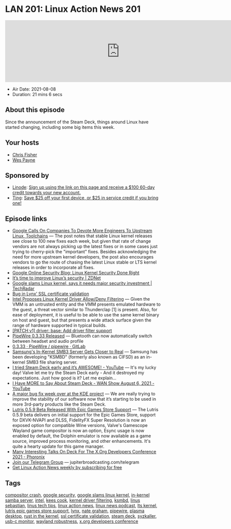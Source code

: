 # LAN 201: Linux Action News 201

<iframe src="https://player.fireside.fm/v2/DAcK9LdX+4u74mzFZ?theme=dark" width="740" height="200" frameborder="0" scrolling="no"></iframe>

* Air Date: 2021-08-08
* Duration: 21 mins 6 secs

## About this episode

Since the announcement of the Steam Deck, things around Linux have started changing, including some big items this week.

## Your hosts
* [Chris Fisher](https://linuxactionnews.com/hosts/chris)
* [Wes Payne](https://linuxactionnews.com/hosts/wes)

## Sponsored by

  * [Linode](http://linode.com/lan): [Sign up using the link on this page and receive a $100 60-day credit towards your new account. ](http://linode.com/lan)
  * [Ting](https://linux.ting.com): [Save $25 off your first device, or $25 in service credit if you bring one!](https://linux.ting.com)



## Episode links

  * [Google Calls On Companies To Devote More Engineers To Upstream Linux, Toolchains](https://www.phoronix.com/scan.php?page=news_item&px=Google-Security-More-Engineers "Google Calls On Companies To Devote More Engineers To Upstream Linux, Toolchains") — The post notes that stable Linux kernel releases see close to 100 new fixes each week, but given that rate of change vendors are not always picking up the latest fixes or in some cases just trying to cherry-pick the "important" fixes. Besides acknowledging the need for more upstream kernel developers, the post also encourages vendors to go the route of chasing the latest Linux stable or LTS kernel releases in order to incorporate all fixes.
  * [Google Online Security Blog: Linux Kernel Security Done Right](https://security.googleblog.com/2021/08/linux-kernel-security-done-right.html "Google Online Security Blog: Linux Kernel Security Done Right")
  * [It’s time to improve Linux’s security | ZDNet](https://www.zdnet.com/article/a-call-to-improve-linuxs-security/ "It’s time to improve Linux’s security | ZDNet")
  * [Google slams Linux kernel, says it needs major security investment | TechRadar](https://www.techradar.com/news/google-slams-linux-kernel-says-it-needs-major-security-investment "Google slams Linux kernel, says it needs major security investment | TechRadar")
  * [Bug in Lynx’ SSL certificate validation](https://www.openwall.com/lists/oss-security/2021/08/07/1 "Bug in Lynx’ SSL certificate validation")
  * [Intel Proposes Linux Kernel Driver Allow/Deny Filtering](https://www.phoronix.com/scan.php?page=news_item&px=Linux-Driver-Filtering-Option "Intel Proposes Linux Kernel Driver Allow/Deny Filtering") — Given the VMM is an untrusted entity and the VMM presents emulated hardware to the guest, a threat vector similar to Thunderclap [1] is present. Also, for ease of deployment, it is useful to be able to use the same kernel binary on host and guest, but that presents a wide attack surface given the range of hardware supported in typical builds.
  * [[PATCH v1] driver: base: Add driver filter support](https://lore.kernel.org/lkml/YQrXhnHJCsTxiRcP@casper.infradead.org/T/#m4309411beb388fa6ac3531f5f209945e90625ca8 "\[PATCH v1\] driver: base: Add driver filter support")
  * [PipeWire 0.3.33 Released](https://linuxiac.com/pipewire-0-3-33/ "PipeWire 0.3.33 Released") — Bluetooth can now automatically switch between headset and audio profile
  * [0.3.33 · PipeWire / pipewire · GitLab](https://gitlab.freedesktop.org/pipewire/pipewire/-/releases/0.3.33 "0.3.33 · PipeWire / pipewire · GitLab")
  * [Samsung's In-Kernel SMB3 Server Gets Closer to Real](https://www.phoronix.com/scan.php?page=news_item&px=Samsung-KSMBD-v7 "Samsung's In-Kernel SMB3 Server Gets Closer to Real") — Samsung has been developing "KSMBD" (formerly also known as CIFSD) as an in-kernel SMB3 file sharing server.
  * [I tried Steam Deck early and it’s AWESOME! - YouTube](https://www.youtube.com/watch?v=SElZABp5M3U "I tried Steam Deck early and it’s AWESOME! - YouTube") — It's my lucky day! Valve let me try the Steam Deck early - And it destroyed my expectations. Just how good is it? Let me explain...
  * [I Have MORE to Say About Steam Deck - WAN Show August 6, 2021 - YouTube](https://www.youtube.com/watch?v=dz4ifEZhR7g "I Have MORE to Say About Steam Deck - WAN Show August 6, 2021 - YouTube")
  * [A major bug fix week over at the KDE project](https://pointieststick.com/2021/08/06/this-week-in-kde-stability/ "A major bug fix week over at the KDE project") — We are really trying to improve the stability of our software now that it’s starting to be used in more 3rd-party products like the Steam Deck.
  * [Lutris 0.5.9 Beta Released With Epic Games Store Support](https://www.phoronix.com/scan.php?page=news_item&px=Lutris-0.5.9-Beta "Lutris 0.5.9 Beta Released With Epic Games Store Support") — The Lutris 0.5.9 beta delivers on initial support for the Epic Games Store, support for DXVK-NVAPI and DLSS, FidelityFX Super Resolution is now an exposed option for compatible Wine versions, Valve's Gamescope Wayland game compositor is now an option, Esync usage is now enabled by default, the Dolphin emulator is now available as a game source, improved process monitoring, and other enhancements. It's quite a hearty update for this game manager.
  * [Many Interesting Talks On Deck For The X.Org Developers Conference 2021 - Phoronix](https://www.phoronix.com/scan.php?page=news_item&px=XDC-2021-Scheduler "Many Interesting Talks On Deck For The X.Org Developers Conference 2021 - Phoronix")
  * [Join our Telegram Group](http://jupiterbroadcasting.com/telegram "Join our Telegram Group") — jupiterbroadcasting.com/telegram
  * [Get Linux Action News weekly by subscribing for free](http://linuxactionnews.com/subscribe "Get Linux Action News weekly by subscribing for free")



## Tags

[compositor crash](https://linuxactionnews.com/tags/compositor%20crash), [google security](https://linuxactionnews.com/tags/google%20security), [google slams linux kernel](https://linuxactionnews.com/tags/google%20slams%20linux%20kernel), [in-kernel samba server](https://linuxactionnews.com/tags/in-kernel%20samba%20server), [intel](https://linuxactionnews.com/tags/intel), [kees cook](https://linuxactionnews.com/tags/kees%20cook), [kernel driver filtering](https://linuxactionnews.com/tags/kernel%20driver%20filtering), [ksmbd](https://linuxactionnews.com/tags/ksmbd), [linus sebastian](https://linuxactionnews.com/tags/linus%20sebastian), [linus tech tips](https://linuxactionnews.com/tags/linus%20tech%20tips), [linux action news](https://linuxactionnews.com/tags/linux%20action%20news), [linux news podcast](https://linuxactionnews.com/tags/linux%20news%20podcast), [lts kernel](https://linuxactionnews.com/tags/lts%20kernel), [lutris epic games store support](https://linuxactionnews.com/tags/lutris%20epic%20games%20store%20support), [lynx](https://linuxactionnews.com/tags/lynx), [nate graham](https://linuxactionnews.com/tags/nate%20graham), [pipewire](https://linuxactionnews.com/tags/pipewire), [plasma desktop](https://linuxactionnews.com/tags/plasma%20desktop), [rust in the kernel](https://linuxactionnews.com/tags/rust%20in%20the%20kernel), [ssl certificate validation](https://linuxactionnews.com/tags/ssl%20certificate%20validation), [steam deck](https://linuxactionnews.com/tags/steam%20deck), [syzkaller](https://linuxactionnews.com/tags/syzkaller), [usb-c monitor](https://linuxactionnews.com/tags/usb-c%20monitor), [wayland robustness](https://linuxactionnews.com/tags/wayland%20robustness), [x.org developers conference](https://linuxactionnews.com/tags/x.org%20developers%20conference)
